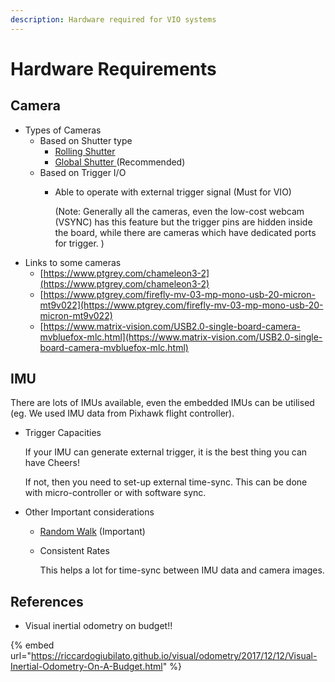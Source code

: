 ```yaml
---
description: Hardware required for VIO systems
---
```


# Hardware Requirements

## Camera

* Types of Cameras
  * Based on Shutter type
    * [Rolling Shutter](https://en.wikipedia.org/wiki/Rolling_shutter)
    * [Global Shutter ](https://www.red.com/red-101/global-rolling-shutter)\(Recommended\)
  * Based on Trigger I/O
    * Able to operate with external trigger signal \(Must for VIO\) 

      \(Note: Generally all the cameras, even the low-cost webcam \(VSYNC\) has this feature but the trigger pins are hidden inside the board, while there are cameras which have dedicated ports for trigger. \)
* Links to some cameras
  * [https://www.ptgrey.com/chameleon3-2](https://www.ptgrey.com/chameleon3-2)
  * [https://www.ptgrey.com/firefly-mv-03-mp-mono-usb-20-micron-mt9v022](https://www.ptgrey.com/firefly-mv-03-mp-mono-usb-20-micron-mt9v022)
  * [https://www.matrix-vision.com/USB2.0-single-board-camera-mvbluefox-mlc.html](https://www.matrix-vision.com/USB2.0-single-board-camera-mvbluefox-mlc.html) 

## IMU

There are lots of IMUs available, even the embedded IMUs can be utilised \(eg. We used IMU data from Pixhawk flight controller\).  

* Trigger Capacities

  If your IMU can generate external trigger, it is the best thing you can have Cheers! 

  If not, then you need to set-up external time-sync. This can be done with micro-controller or with software sync.

* Other Important considerations
  * [Random Walk](https://github.com/ethz-asl/kalibr/wiki/IMU-Noise-Model) \(Important\) 
  * Consistent Rates 

    This helps a lot for time-sync between IMU data and camera images. 

## References

* Visual inertial odometry on budget!!

{% embed url="https://riccardogiubilato.github.io/visual/odometry/2017/12/12/Visual-Inertial-Odometry-On-A-Budget.html" %}





